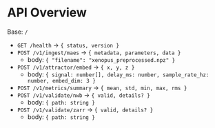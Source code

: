 # API Overview

Base: `/`

- `GET /health` → `{ status, version }`
- `POST /v1/ingest/maes` → `{ metadata, parameters, data }`
  - body: `{ "filename": "xenopus_preprocessed.npz" }`
- `POST /v1/attractor/embed` → `{ x, y, z }`
  - body: `{ signal: number[], delay_ms: number, sample_rate_hz: number, embed_dim: 3 }`
- `POST /v1/metrics/summary` → `{ mean, std, min, max, rms }`
- `POST /v1/validate/nwb` → `{ valid, details? }`
  - body: `{ path: string }`
- `POST /v1/validate/zarr` → `{ valid, details? }`
  - body: `{ path: string }`

